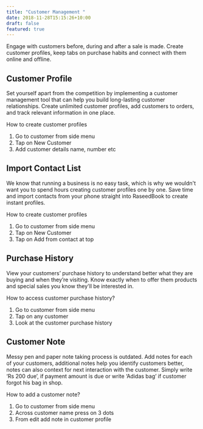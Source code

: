 ```yaml
---
title: "Customer Management "
date: 2018-11-28T15:15:26+10:00
draft: false
featured: true
---
```



Engage with customers before, during and after a sale is made. Create customer profiles, keep tabs on purchase habits and connect with them online and offline.

## Customer Profile

Set yourself apart from the competition by implementing a customer management tool that can help you build long-lasting customer relationships. Create unlimited customer profiles, add customers to orders, and track relevant information in one place.



How to create customer profiles

1. Go to customer from side menu
2. Tap on New Customer
3. Add customer details name, number etc

## Import Contact List

We know that running a business is no easy task, which is why we wouldn't want you to spend hours creating customer profiles one by one. Save time and import contacts from your phone straight into RaseedBook to create instant profiles.

How to create customer profiles

1. Go to customer from side menu
2. Tap on New Customer
3. Tap on Add from contact at top

## Purchase History

View your customers’ purchase history to understand better what they are buying and when they’re visiting. Know exactly when to offer them products and special sales you know they'll be interested in.



How to access customer purchase history?

1. Go to customer from side menu
2. Tap on any customer
3. Look at the customer purchase history

## Customer Note

Messy pen and paper note taking process is outdated. Add notes for each of your customers, additional notes help you identify customers better, notes can also context for next interaction with the customer. Simply write ‘Rs 200 due’, if payment amount is due or write ‘Adidas bag’ if customer forgot his bag in shop.



How to add a customer note?

1. Go to customer from side menu
2. Across customer name press on 3 dots
3. From edit add note in customer profile